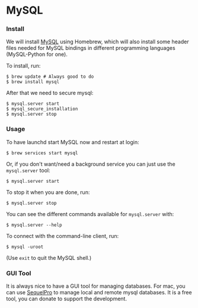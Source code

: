 # MySQL

### Install

We will install [MySQL](http://www.mysql.com/) using Homebrew, which will also install some header files needed for MySQL bindings in different programming languages \(MySQL-Python for one\).

To install, run:

```
$ brew update # Always good to do
$ brew install mysql
```

After that we need to secure mysql:

```
$ mysql.server start
$ mysql_secure_installation
$ mysql.server stop
```

### Usage

To have launchd start MySQL now and restart at login:

```
$ brew services start mysql
```

Or, if you don't want/need a background service you can just use the `mysql.server` tool:

```
$ mysql.server start
```

To stop it when you are done, run:

```
$ mysql.server stop
```

You can see the different commands available for `mysql.server` with:

```
$ mysql.server --help
```

To connect with the command-line client, run:

```
$ mysql -uroot
```

\(Use `exit` to quit the MySQL shell.\)

### GUI Tool

It is always nice to have a GUI tool for managing databases. For mac, you can use [SequelPro](http://www.sequelpro.com/) to manage local and remote mysql databases. It is a free tool, you can donate to support the development.

